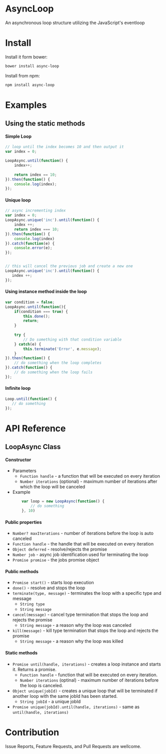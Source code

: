 # AsyncLoop
An asynchronous loop structure utilizing the JavaScript's eventloop

# Install

Install it form bower:

```bash
bower install async-loop
```

Install from npm:

```bash
npm install async-loop
```

# Examples

## Using the static methods

#### Simple Loop
```javascript
// loop until the index becomes 10 and then output it
var index = 0;

LoopAsync.until(function() {
    index++;
    
    return index == 10;
}).then(function() {
    console.log(index);
});

```

#### Unique loop

```javascript
// async incrementing index
var index = 0;
LoopAsync.unique('inc').until(function() {
    index ++;
    return index === 10;
}).then(function() {
    console.log(index)
}).catch(function(e) {
    console.error(e);
});


// this will cancel the previous job and create a new one
LoopAsync.unique('inc').until(function() {
   index ++;
});
```

#### Using instance method inside the loop

```javascript
var condition = false;
LoopAsync.until(function(){
    if(condition === true) {
        this.done();
        return;
    }
    
    try {
        // Do something with that condition variable
    } catch(e) {
        this.terminate('Error', e.message);
    }
}).then(function() {
    // do something when the loop completes
}).catch(function() {
    // do something when the loop fails
});
```
#### Infinite loop
```javascript
Loop.until(function() {
   // do something 
});
```

# API Reference

## LoopAsync Class

#### Constructor
* Parameters
    * `Function handle` - a function that will be executed on every iteration
    * `Number iterations` (optional) - maximum number of iterations after which the loop will be canceled
* Example
    ```javascript
        var loop = new LoopAsync(function() {
            // do something
        }, 10)
    ```
#### Public properties
* `Number? maxIterations` - number of iterations before the loop is auto canceled
* `Function handle` - the handle that will be executed on every iteration
* `Object deferred` - resolve/rejects the promise
* `Number job` - async job identification used for terminating the loop
* `Promise promise` - the jobs promise object

#### Public methods
* `Promise start()` - starts loop execution
* `done()` - resolve and stops the loop
* `terminate(type, message)` - terminates the loop with a specific type and message
    * `String type`
    * `String message`
* `cancel(message)` - cancel type termination that stops the loop and rejects the promise
    * `String message` - a reason why the loop was canceled
* `kill(message)` - kill type termination that stops the loop and rejects the promise
    * `String message` - a reason why the loop was killed

#### Static methods
* `Promise until(handle, iterations)` - creates a loop instance and starts it. Returns a promise.
    * `Function handle` - function that will be executed on every iteration.
    * `Number iterations` (optinal) - maximum number of iterations before the loop is canceled.
* `Object unique(jobId)` - creates a unique loop that will be terminated if another loop with the same jobId has been started.
    * `String jobId` - a unique jobId
* `Promise unique(jobId).until(handle, iterations)` - same as `until(handle, iterations)`

# Contribution

Issue Reports, Feature Requests, and Pull Requests are wellcome.
